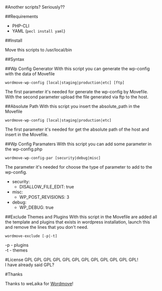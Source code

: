 #Another scripts? Seriously??

##Requirements

* PHP-CLI
* YAML (`pecl install yaml`)

##Install

Move this scripts to /usr/local/bin

##Syntax

##Wp Config Generator
With this script you can generate the wp-config with the data of Movefile  

`wordmove-wp-config [local|staging|production|etc] [ftp]`

The first parameter it's needed for generate the wp-config by Movefile.  
With the second parameter upload the file generated via ftp to the host.

##Absolute Path
With this script you insert the absolute_path in the Movefile  

`wordmove-wp-config [local|staging|production|etc]`

The first parameter it's needed for get the absolute path of the host and insert in the Movefile.  

##Wp Config Paramaters
With this script you can add some parameter in the wp-config.php 

`wordmove-wp-config-par [security|debug|misc]`

The parameter it's needed for choose the type of parameter to add to the wp-config.  

* security:
    * DISALLOW_FILE_EDIT:	true
* misc:
    * WP_POST_REVISIONS:	3
* debug:
    * WP_DEBUG:    true

##Exclude Themes and Plugins
With this script in the Movefile are added all the template and plugins that exists in wordpress installation, launch this and remove the lines that you don't need.

`wordmove-exclude [-p|-t]`

-p - plugins  
-t - themes

#License
GPL GPL GPL GPL GPL GPL GPL GPL GPL GPL GPL GPL!  
I have already said GPL?

#Thanks

Thanks to weLaika for [Wordmove](https://github.com/welaika/wordmove)!
